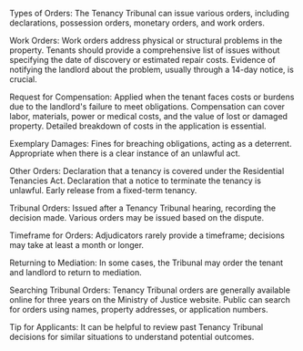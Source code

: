 Types of Orders:
The Tenancy Tribunal can issue various orders, including declarations, possession orders, monetary orders, and work orders.

Work Orders:
Work orders address physical or structural problems in the property.
Tenants should provide a comprehensive list of issues without specifying the date of discovery or estimated repair costs.
Evidence of notifying the landlord about the problem, usually through a 14-day notice, is crucial.

Request for Compensation:
Applied when the tenant faces costs or burdens due to the landlord's failure to meet obligations.
Compensation can cover labor, materials, power or medical costs, and the value of lost or damaged property.
Detailed breakdown of costs in the application is essential.

Exemplary Damages:
Fines for breaching obligations, acting as a deterrent.
Appropriate when there is a clear instance of an unlawful act.

Other Orders:
Declaration that a tenancy is covered under the Residential Tenancies Act.
Declaration that a notice to terminate the tenancy is unlawful.
Early release from a fixed-term tenancy.

Tribunal Orders:
Issued after a Tenancy Tribunal hearing, recording the decision made.
Various orders may be issued based on the dispute.

Timeframe for Orders:
Adjudicators rarely provide a timeframe; decisions may take at least a month or longer.

Returning to Mediation:
In some cases, the Tribunal may order the tenant and landlord to return to mediation.

Searching Tribunal Orders:
Tenancy Tribunal orders are generally available online for three years on the Ministry of Justice website.
Public can search for orders using names, property addresses, or application numbers.

Tip for Applicants:
It can be helpful to review past Tenancy Tribunal decisions for similar situations to understand potential outcomes.